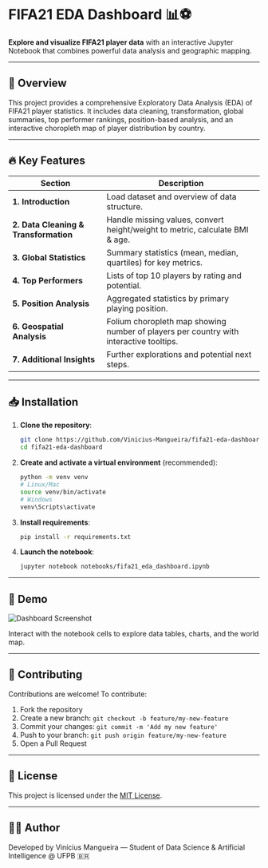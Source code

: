 # FIFA21 EDA Dashboard 📊⚽

**Explore and visualize FIFA21 player data** with an interactive Jupyter Notebook that combines powerful data analysis and geographic mapping.

---

## 🚀 Overview

This project provides a comprehensive Exploratory Data Analysis (EDA) of FIFA21 player statistics. It includes data cleaning, transformation, global summaries, top performer rankings, position-based analysis, and an interactive choropleth map of player distribution by country.

---

## 🔥 Key Features

| Section                               | Description                                                                            |
| ------------------------------------- | -------------------------------------------------------------------------------------- |
| **1. Introduction**                   | Load dataset and overview of data structure.                                           |
| **2. Data Cleaning & Transformation** | Handle missing values, convert height/weight to metric, calculate BMI & age.           |
| **3. Global Statistics**              | Summary statistics (mean, median, quartiles) for key metrics.                          |
| **4. Top Performers**                 | Lists of top 10 players by rating and potential.                                       |
| **5. Position Analysis**              | Aggregated statistics by primary playing position.                                     |
| **6. Geospatial Analysis**            | Folium choropleth map showing number of players per country with interactive tooltips. |
| **7. Additional Insights**            | Further explorations and potential next steps.                                         |

---

## 📥 Installation

1. **Clone the repository**:

   ```bash
   git clone https://github.com/Vinicius-Mangueira/fifa21-eda-dashboard.git
   cd fifa21-eda-dashboard
   ```
2. **Create and activate a virtual environment** (recommended):

   ```bash
   python -m venv venv
   # Linux/Mac
   source venv/bin/activate
   # Windows
   venv\Scripts\activate
   ```
3. **Install requirements**:

   ```bash
   pip install -r requirements.txt
   ```
4. **Launch the notebook**:

   ```bash
   jupyter notebook notebooks/fifa21_eda_dashboard.ipynb
   ```

---

## 🎨 Demo

![Dashboard Screenshot](https://user-images.githubusercontent.com/your-username/demo-screenshot.png)

Interact with the notebook cells to explore data tables, charts, and the world map.

---

## 🤝 Contributing

Contributions are welcome! To contribute:

1. Fork the repository
2. Create a new branch: `git checkout -b feature/my-new-feature`
3. Commit your changes: `git commit -m 'Add my new feature'`
4. Push to your branch: `git push origin feature/my-new-feature`
5. Open a Pull Request

---

## 📝 License

This project is licensed under the [MIT License](LICENSE).

---

## 👨‍💻 Author

Developed by Vinícius Mangueira — Student of Data Science & Artificial Intelligence @ UFPB 🇧🇷
